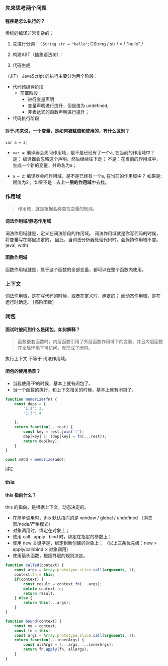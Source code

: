 ### 先来思考两个问题

#### 程序是怎么执行的？
传统的编译非常复杂的：
1. 先进行分词：
`CString str = "hello"`;
CString / str / = / "hello" /

2. 构建AST（抽象语法树）：

3. 代码生成

（JIT）
JavaScript 的执行主要分为两个阶段：
- 代码预编译阶段
    - 前置阶段：
        - 进行变量声明
        - 变量声明进行提升，但是值为 undefined;
        - 非表达式的函数声明进行提升；
- 代码执行阶段


#### 对于JS来说，一个变量，是如何被赋值和使用的，有什么区别？
`var a = 2`;

- `var a`:
编译器会先问作用域，是不是已经有了一个a, 在当前的作用域中？
    是： 编译器会忽略这个声明，然后继续往下走；
    不是：在当前的作用域中，生成一个新的变量，并命名为a；

- `a = 2`:
编译器会问作用域，是不是已经有一个a, 在当前的作用域中？
    如果是: 赋值为2；
    如果不是：去**上一层的作用域**中去找。

### 作用域
> 作用域，就是根据名称查找变量的规则。

#### 词法作用域/静态作用域
词法作用域就是，定义在词法阶段的作用域。
词法作用域就是你写代码的时候，将变量写在哪里决定的，
因此，当词法分析器处理代码时，会保持作用域不变。
(eval, with)

#### 函数作用域
函数作用域就是，属于这个函数的全部变量，都可以在整个函数内使用。


### 上下文
词法作用域，是在写代码的时候，或者在定义时，确定的；
而动态作用域，是在运行时确定。
[高阶函数]

### 闭包

#### 面试时被问到什么是闭包，如何解释？
> 函数嵌套函数时，内层函数引用了外层函数作用域下的变量，并且内层函数在全局环境下可访问，就形成了闭包。

执行上下文 不等于 词法作用域。

#### 闭包的使用场景？
- 当我使用FP的时候，基本上就有闭包了。
- 当一个函数的执行，和上下文相关的时候，基本上就有闭包了。

```JavaScript
function memorize(fn) {
    const deps = {
        '1|2': 3,
        '1|3': 4

    };
    return function(...rest) {
        const key = rest.join('|');
        dep[key] || (dep[key] = fn(...rest));
        return dep[key];
    }
}

const mAdd = memorize(add);
```
IIFE 

### this
#### this 指向什么？
this 的指向，是根据上下文，动态决定的。
- 在简单调用时，this 默认指向的是 window / global / undefined （浏览器/node/严格模式）
- 对象调用时，绑定在对象上；
- 使用 call . apply . bind 时，绑定在指定的参数上；
- 使用 new 关键字是，绑定到新创建的对象上；
（以上三条优先级：new > apply/call/bind > 对象调用）
- 使用箭头函数，根据外层的规则决定。

```JavaScript
function called(context) {
    const args = Array.prototype.slice.call(arguments, 1);
    context.fn = this;
    if(context) {
        const result = context.fn(...args);
        delete context.fn;
        return result;
    } else {
        return this(...args);
    }
}
```

```JavaScript
function bound(context) {
    const me = context;
    const fn = this;
    const args = Array.prototype.slice.call(arguments, 1);
    return function(...innerArgs) {
        const allArgs = [...args, ...innerArgs];
        return fn.apply(fn, allArgs);
    }
}

```
